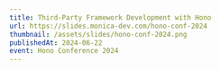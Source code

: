 ```yaml
---
title: Third-Party Framework Development with Hono
url: https://slides.monica-dev.com/hono-conf-2024
thumbnail: /assets/slides/hono-conf-2024.png
publishedAt: 2024-06-22
event: Hono Conference 2024
---
```


